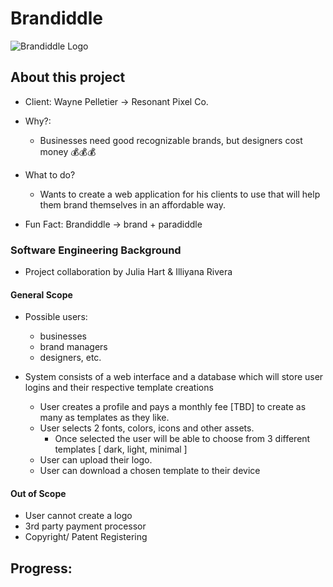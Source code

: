 # Brandiddle
![Brandiddle Logo](/src/images/logo.png)

## About this project

* Client: Wayne Pelletier →  Resonant Pixel Co.

* Why?:
  * Businesses need good recognizable brands, but designers cost money 💰💰💰
* What to do? 
  * Wants to create a web application for his clients to use that will help them brand themselves in an affordable way. 
* Fun Fact: Brandiddle → brand + paradiddle 

### Software Engineering Background

* Project collaboration by Julia Hart & Illiyana Rivera 

#### General Scope

* Possible users: 
  * businesses 
  * brand managers
  *  designers, etc. 

* System consists of a web interface and a database which will store user logins and their respective template creations
  * User creates a profile and pays a monthly fee [TBD]  to create as many as templates as they like.
  * User selects 2 fonts, colors, icons and other assets.
    * Once selected the user will be able to choose from 3 different templates [ dark, light, minimal ]
  * User can upload their logo.
  * User can download a chosen template to their device

#### Out of Scope

* User cannot create a logo
* 3rd party payment processor
* Copyright/ Patent Registering 


## Progress: 



